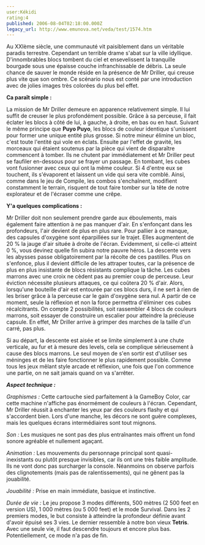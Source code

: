 ```yaml
---
user:Kékidi
rating:4
published: 2006-08-04T02:18:00.000Z
legacy_url: http://www.emunova.net/veda/test/1574.htm
---
```

Au XXIème siècle, une communauté vit paisiblement dans un véritable paradis terrestre. Cependant un terrible drame s'abat sur la ville idyllique. D'innombrables blocs tombent du ciel et ensevelissent la tranquille bourgade sous une épaisse couche infranchissable de débris. La seule chance de sauver le monde réside en la présence de Mr Driller, qui creuse plus vite que son ombre. Ce scénario nous est conté par une introduction avec de jolies images très colorées du plus bel effet.  

  

**Ca paraît simple :**  

  

La mission de Mr Driller demeure en apparence relativement simple. Il lui suffit de creuser le plus profondément possible. Grâce à sa perceuse, il fait éclater les blocs à côté de lui, à gauche, à droite, en bas ou en haut. Suivant le même principe que **Puyo Puyo**, les blocs de couleur identique s'unissent pour former une unique entité plus grosse. Si notre mineur élimine un bloc, c'est toute l'entité qui vole en éclats. Ensuite par l'effet de gravité, les morceaux qui étaient soutenus par la pièce qui vient de disparaître commencent à tomber. Ils ne chutent par immédiatement et Mr Driller peut se faufiler en-dessous pour se frayer un passage. En tombant, les cubes vont fusionner avec ceux qui ont la même couleur. Si 4 d'entre eux se touchent, ils s'évaporent et laissent un vide qui sera vite comblé. Ainsi, comme dans le jeu de Compile, les combos s'enchaînent, modifient constamment le terrain, risquent de tout faire tomber sur la tête de notre explorateur et de l'écraser comme une crêpe.  

  

**Y'a quelques complications :**  

  

Mr Driller doit non seulement prendre garde aux éboulements, mais également faire attention à ne pas manquer d'air. En s'enfonçant dans les profondeurs, l'air devient de plus en plus rare. Pour pallier à ce manque, des capsules d'oxygène sont éparpillées sur le trajet. Elles augmentent de 20 % la jauge d'air située à droite de l'écran. Evidemment, si celle-ci atteint 0 %, vous devinez quelle fin subira notre pauvre héros. La descente vers les abysses passe obligatoirement par la récolte de ces pastilles. Plus on s'enfonce, plus il devient difficile de les attraper toutes, car la présence de plus en plus insistante de blocs résistants complique la tâche. Les cubes marrons avec une croix ne cèdent pas au premier coup de perceuse. Leur éviction nécessite plusieurs attaques, ce qui coûtera 20 % d'air. Alors, lorsqu'une bouteille d'air est entourée par ces blocs durs, il ne sert à rien de les briser grâce à la perceuse car le gain d'oxygène sera nul. A partir de ce moment, seule la réflexion et non la force permettra d'éliminer ces cubes récalcitrants. On compte 2 possibilités, soit rassembler 4 blocs de couleurs marrons, soit essayer de construire un escalier pour atteindre la précieuse capsule. En effet, Mr Driller arrive à grimper des marches de la taille d'un carré, pas plus.  

  

Si au départ, la descente est aisée et se limite simplement à une chute verticale, au fur et à mesure des levels, cela se complique sérieusement à cause des blocs marrons. Le seul moyen de s'en sortir est d'utiliser ses méninges et de les faire fonctionner le plus rapidement possible. Comme tous les jeux mêlant style arcade et réflexion, une fois que l'on commence une partie, on ne sait jamais quand on va s'arrêter.  

  

_**Aspect technique :**_  

  

_Graphismes :_ Cette cartouche sied parfaitement à la GameBoy Color, car cette machine n'affiche pas énormément de couleurs à l'écran. Cependant, Mr Driller réussit à enchanter les yeux par des couleurs flashy et qui s'accordent bien. Lors d'une manche, les décors ne sont guère complexes, mais les quelques écrans intermédiaires sont tout mignons.  

  

_Son :_ Les musiques ne sont pas des plus entraînantes mais offrent un fond sonore agréable et nullement agaçant.  

  

_Animation :_ Les mouvements du personnage principal sont quasi-inexistants ou plutôt presque invisibles, car ils ont une très faible amplitude. Ils ne vont donc pas surcharger la console. Néanmoins on observe parfois des clignotements (mais pas de ralentissements), qui ne gênent pas la jouabilité.  

  

_Jouabilité :_ Prise en main immédiate, basique et instinctive.  

  

_Durée de vie :_ Le jeu propose 3 modes différents, 500 mètres (2 500 feet en version US), 1 000 mètres (ou 5 000 feet) et le mode Survival. Dans les 2 premiers modes, le but consiste à atteindre la profondeur définie avant d'avoir épuisé ses 3 vies. Le dernier ressemble à notre bon vieux **Tetris**. Avec une seule vie, il faut descendre toujours et encore plus bas. Potentiellement, ce mode n'a pas de fin.